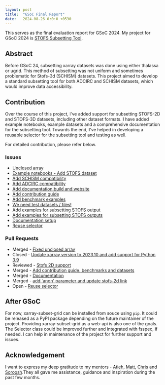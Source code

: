 ```yaml
---
layout: post
title:  "GSoC Final Report"
date:   2024-08-26 0:0:0 +0530
---
```


This serves as the final evaluation report for GSoC 2024.
My project for GSoC 2024 is [STOFS Subsetting Tool](https://summerofcode.withgoogle.com/programs/2024/projects/VxCwfSg0).

## Abstract

Before GSoC 24, subsetting xarray datasets was done using either thalassa or ugrid. This method of subsetting was not uniform and sometimes problematic for Stofs-3d (SCHISM) datasets. This project aimed to develop a standard subsetting tool for both ADCIRC and SCHISM datasets, which would improve data accessibility.

## Contribution

Over the course of this project, I've added support for subsetting STOFS-2D and STOFS-3D datasets, including other dataset formats. I have added example notebooks, example datasets and a comprehensive documentation for the subsetting tool. Towards the end, I've helped in developing a reusable selector for the subsetting tool and testing as well.

For detailed contribution, please refer below.

### Issues
- [Unclosed array](https://github.com/asascience-open/xarray-subset-grid/issues/2)
- [Example notebooks - Add STOFS dataset](https://github.com/asascience-open/xarray-subset-grid/issues/3)
- [Add SCHISM compatibility](https://github.com/asascience-open/xarray-subset-grid/issues/8)
- [Add ADCIRC compatibility](https://github.com/asascience-open/xarray-subset-grid/issues/9)
- [Add documentation build and website](https://github.com/asascience-open/xarray-subset-grid/issues/10)
- [Add contribution guide](https://github.com/asascience-open/xarray-subset-grid/issues/13)
- [Add benchmark examples](https://github.com/asascience-open/xarray-subset-grid/issues/14)
- [We need test datasets / files!](https://github.com/asascience-open/xarray-subset-grid/issues/14)
- [Add examples for subsetting STOFS output](https://github.com/asascience-open/xarray-subset-grid/issues/15)
- [Add examples for subsetting STOFS outputs](https://github.com/asascience-open/xarray-subset-grid/issues/16)
- [Documentation setup](https://github.com/asascience-open/xarray-subset-grid/issues/58)
- [Reuse selector](https://github.com/asascience-open/xarray-subset-grid/issues/59)

### Pull Requests

- Merged - [Fixed unclosed array](https://github.com/asascience-open/xarray-subset-grid/pull/1)
- Closed - [Update xarray version to 2023.10 and add support for Python 3.9](https://github.com/asascience-open/xarray-subset-grid/pull/21)
- Reviewed - [Stofs 2D support](https://github.com/asascience-open/xarray-subset-grid/pull/31)
- Merged - [Add contribution guide, benchmarks and datasets](https://github.com/asascience-open/xarray-subset-grid/pull/56)
- Merged - [Documentation](https://github.com/asascience-open/xarray-subset-grid/pull/56)
- Merged - [add 'anon' parameter and update stofs-2d link](https://github.com/asascience-open/xarray-subset-grid/pull/57)
- Open - [Reuse selector](https://github.com/asascience-open/xarray-subset-grid/pull/60)


## After GSoC

For now, xarray-subset-grid can be installed from souce using `pip`. It could be released as a PyPI package depending on the future maintainer of the project. Providing xarray-subset-grid as a web-api is also one of the goals. The Selector class could be improved further and integrated with fsspec, if needed.
I can help in maintenance of the project for further support and issues.


## Acknowledgement
I want to express my deep gratitude to my mentors - [Atieh](https://github.com/AtiehAlipour-NOAA), [Matt](https://github.com/mpiannucci), [Chris](https://github.com/ChrisBarker-NOAA) and [Soroosh](https://github.com/SorooshMani-NOAA).They all gave me assistance, guidance and inspiration during the past few months.